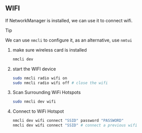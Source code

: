 ## WIFI

If NetworkManager is installed, we can use it to connect wifi. 
>[!tip]
>We can use `nmcli` to configure it, as an alternative, use `nmtui`

1. make sure wireless card is installed
   ```bash
   nmcli dev
   ```

2. start the WIFI device

   ```bash
   sudo nmcli radio wifi on
   sudo nmcli radio wifi off # close the wifi
   ```

3. Scan Surrounding WiFi Hotspots

   ```bash
   sudo nmcli dev wifi
   ```

4. Connect to WiFi Hotspot

   ```bash
   nmcli dev wifi connect "SSID" password "PASSWORD"
   nmcli dev wifi connect "SSID" # connect a previous wifi
   ```

